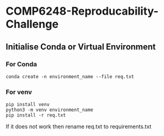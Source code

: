 # COMP6248-Reproducability-Challenge

## Initialise Conda or Virtual Environment

### For Conda
```
conda create -n environment_name --file req.txt
```

### For venv
```
pip install venv
python3 -m venv environment_name
pip install -r req.txt
```
If it does not work then rename req.txt to requirements.txt
